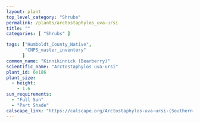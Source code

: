 ```yaml
---
layout: plant                                                              
top_level_category: "Shrubs"
permalink: /plants/arctostaphylos_uva-ursi
title: ""
categories: [ "Shrubs" ]

tags: ["Humboldt_County_Native",
       "CNPS_master_inventory"
      ]
common_name: "Kinnikinnick (Bearberry)"
scientific_name: "Arctostaphylos uva-ursi"
plant_id: 6e186
plant_size:
  - height: 
    - 1.6
sun_requirements:
  - "Full Sun"
  - "Part Shade"
calscape_link: "https://calscape.org/Arctostaphylos-uva-ursi-(Southern-Kinnikinnick)?srchcr=sc5f503bb4523a4"
---
```


